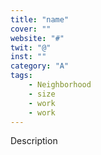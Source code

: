 ```yaml
---
title: "name"
cover: ""
website: "#"
twit: "@"
inst: ""
category: "A"
tags:
    - Neighborhood
    - size
    - work
    - work
---
```


Description
